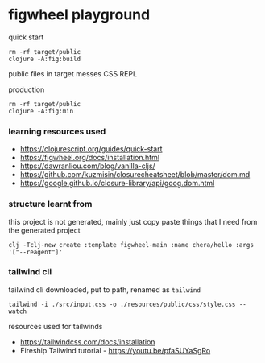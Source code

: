 # figwheel playground

quick start

    rm -rf target/public
    clojure -A:fig:build

public files in target messes CSS REPL

production

    rm -rf target/public
    clojure -A:fig:min

### learning resources used

- https://clojurescript.org/guides/quick-start
- https://figwheel.org/docs/installation.html
- https://dawranliou.com/blog/vanilla-cljs/
- https://github.com/kuzmisin/closurecheatsheet/blob/master/dom.md
- https://google.github.io/closure-library/api/goog.dom.html
### structure learnt from 
this project is not generated, mainly just copy paste things that I need from the generated project

    clj -Tclj-new create :template figwheel-main :name chera/hello :args '["--reagent"]'


### tailwind cli

tailwind cli downloaded, put to path, renamed as `tailwind`

    tailwind -i ./src/input.css -o ./resources/public/css/style.css --watch

resources used for tailwinds

- https://tailwindcss.com/docs/installation
- Fireship Tailwind tutorial - https://youtu.be/pfaSUYaSgRo